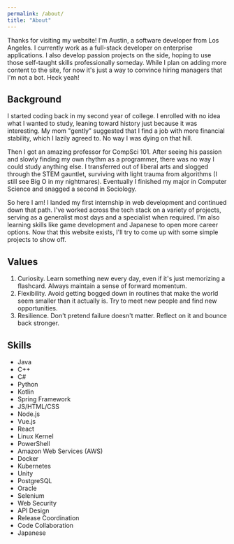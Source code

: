 ```yaml
---
permalink: /about/
title: "About"
---
```


Thanks for visiting my website! I'm Austin, a software developer from Los Angeles. I currently work as a full-stack developer on enterprise applications. I also develop passion projects on the side, hoping to use those self-taught skills professionally someday. While I plan on adding more content to the site, for now it's just a way to convince hiring managers that I'm not a bot. Heck yeah!

## Background
 I started coding back in my second year of college. I enrolled with no idea what I wanted to study, leaning toward history just because it was interesting. My mom "gently" suggested that I find a job with more financial stability, which I lazily agreed to. No way I was dying on that hill.
 
Then I got an amazing professor for CompSci 101. After seeing his passion and slowly finding my own rhythm as a programmer, there was no way I could study anything else. I transferred out of liberal arts and slogged through the STEM gauntlet, surviving with light trauma from algorithms (I still see Big O in my nightmares). Eventually I finished my major in Computer Science and snagged a second in Sociology.

So here I am! I landed my first internship in web development and continued down that path. I've worked across the tech stack on a variety of projects, serving as a generalist most days and a specialist when required. I'm also learning skills like game development and Japanese to open more career options. Now that this website exists, I'll try to come up with some simple projects to show off.

## Values
1. Curiosity. Learn something new every day, even if it's just memorizing a flashcard. Always maintain a sense of forward momentum.
2. Flexibility. Avoid getting bogged down in routines that make the world seem smaller than it actually is. Try to meet new people and find new opportunities.
3. Resilience. Don't pretend failure doesn't matter. Reflect on it and bounce back stronger. 


## Skills
- Java
- C++
- C#
- Python
- Kotlin
- Spring Framework
- JS/HTML/CSS
- Node.js
- Vue.js
- React
- Linux Kernel
- PowerShell
- Amazon Web Services (AWS)
- Docker
- Kubernetes
- Unity
- PostgreSQL
- Oracle
- Selenium
- Web Security
- API Design
- Release Coordination
- Code Collaboration
- Japanese